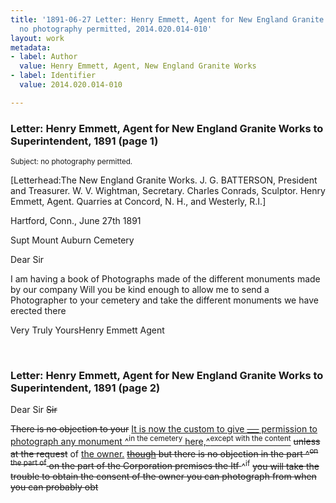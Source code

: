 ```yaml
---
title: '1891-06-27 Letter: Henry Emmett, Agent for New England Granite Works to Superintendent,
  no photography permitted, 2014.020.014-010'
layout: work
metadata:
- label: Author
  value: Henry Emmett, Agent, New England Granite Works
- label: Identifier
  value: 2014.020.014-010

---
```

<div class="pages">
<div id="page-1485712">
<h3><a name="page-1485712">Letter: Henry Emmett, Agent for New England Granite Works to Superintendent, 1891 (page 1)</a></h3>
<div class="page-content">
<p><small>Subject: no photography permitted.</small></p>
<p>[Letterhead:The New England Granite Works.<span class='line-break'> </span>J. G. BATTERSON, President and Treasurer.<span class='line-break'> </span>W. V. Wightman, Secretary.                 Charles Conrads, Sculptor.<span class='line-break'> </span>Henry Emmett, Agent.<span class='line-break'> </span>Quarries at Concord, N. H., and Westerly, R.I.]</p>
<p>Hartford, Conn.,  June 27th 1891</p>
<p>Supt Mount Auburn Cemetery</p>
<p>Dear Sir</p>
<p>I am having<span class='line-break'> </span>a book of Photographs made<span class='line-break'> </span>of the different monuments<span class='line-break'> </span>made by our company<span class='line-break'> </span>Will you be kind enough to<span class='line-break'> </span>allow me to send a Photographer<span class='line-break'> </span>to your cemetery and take<span class='line-break'> </span>the different monuments<span class='line-break'> </span>we have erected there</p>
<p>Very Truly Yours<span class='line-break'></span>Henry Emmett  Agent</p>
</div>
</div>
<br />
<div id="page-1485713">
<h3><a name="page-1485713">Letter: Henry Emmett, Agent for New England Granite Works to Superintendent, 1891 (page 2)</a></h3>
<div class="page-content">
<p>Dear Sir  <del>Sir</del></p>
<p><del>There is no objection <span class='line-break'> </span>to your</del> <u>It is now the custom<span class='line-break'> </span>to give <del>___</del> permission to<span class='line-break'> </span>photograph any monument ^<sup>in the cemetery</sup><span class='line-break'> </span>here,^<sup>except with the content</sup></u> <del>unless at the request</del> of<span class='line-break'> </span><u>the owner.</u> <del><u>though</u> but there is<span class='line-break'> </span>no objection in the part ^<sup>on the part of</sup> on the part of the<span class='line-break'> </span>Corporation premises the<span class='line-break'> </span>Itf </del>^<sup>if</sup> <del>you will take the trouble<span class='line-break'> </span>to obtain the consent of the owner<span class='line-break'> </span>you can photograph<span class='line-break'> </span>from when you can probably<span class='line-break'> </span>obt</del></p>
</div>
</div>
<br />
</div>
